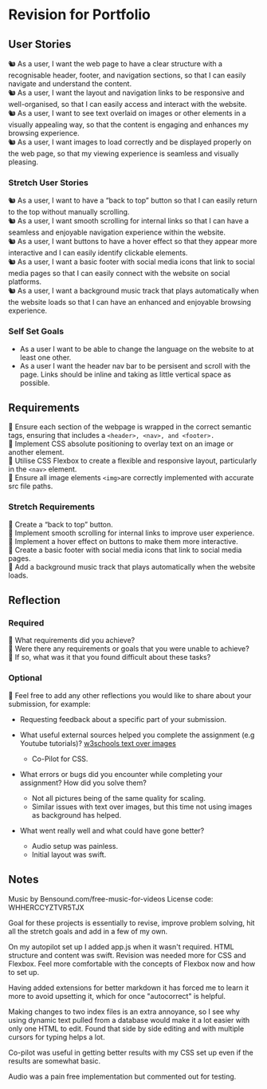 # Revision for Portfolio

## User Stories

🐿️ As a user, I want the web page to have a clear structure with a recognisable header, footer, and navigation sections, so that I can easily navigate and understand the content.  
🐿️ As a user, I want the layout and navigation links to be responsive and well-organised, so that I can easily access and interact with the website.  
🐿️ As a user, I want to see text overlaid on images or other elements in a visually appealing way, so that the content is engaging and enhances my browsing experience.  
🐿️ As a user, I want images to load correctly and be displayed properly on the web page, so that my viewing experience is seamless and visually pleasing.  

### Stretch User Stories

🐿️ As a user, I want to have a “back to top” button so that I can easily return to the top without manually scrolling.  
🐿️ As a user, I want smooth scrolling for internal links so that I can have a seamless and enjoyable navigation experience within the website.  
🐿️ As a user, I want buttons to have a hover effect so that they appear more interactive and I can easily identify clickable elements.  
🐿️ As a user, I want a basic footer with social media icons that link to social media pages so that I can easily connect with the website on social platforms.  
🐿️ As a user, I want a background music track that plays automatically when the website loads so that I can have an enhanced and enjoyable browsing experience.  

### Self Set Goals

- As a user I want to be able to change the language on the website to at least one other.
- As a user I want the header nav bar to be persisent and scroll with the page. Links should be inline and taking as little vertical space as possible.

## Requirements

🎯 Ensure each section of the webpage is wrapped in the correct semantic tags, ensuring that includes a `<header>, <nav>, and <footer>.`  
🎯 Implement CSS absolute positioning to overlay text on an image or another element.  
🎯 Utilise CSS Flexbox to create a flexible and responsive layout, particularly in the `<nav>` element.  
🎯 Ensure all image elements `<img>`are correctly implemented with accurate src file paths.  

### Stretch Requirements

🏹 Create a “back to top” button.  
🏹 Implement smooth scrolling for internal links to improve user experience.  
🏹 Implement a hover effect on buttons to make them more interactive.  
🏹 Create a basic footer with social media icons that link to social media pages.  
🏹 Add a background music track that plays automatically when the website loads.  

## Reflection

### Required

🎯 What requirements did you achieve?  
🎯 Were there any requirements or goals that you were unable to achieve?  
🎯 If so, what was it that you found difficult about these tasks?  

### Optional

🏹 Feel free to add any other reflections you would like to share about your submission, for example:

- Requesting feedback about a specific part of your submission.
- What useful external sources helped you complete the assignment (e.g Youtube tutorials)?
[w3schools text over images](https://www.w3schools.com/howto/howto_css_image_text.asp)
  - Co-Pilot for CSS.
- What errors or bugs did you encounter while completing your assignment? How did you solve them?
  - Not all pictures being of the same quality for scaling.
  - Similar issues with text over images, but this time not using images as background has helped.

- What went really well and what could have gone better?
  - Audio setup was painless.
  - Initial layout was swift.

## Notes

Music by Bensound.com/free-music-for-videos
License code: WHHERCCYZTVR5TJX

Goal for these projects is essentially to revise, improve problem solving, hit all the stretch goals and add in a few of my own.

On my autopilot set up I added app.js when it wasn't required. HTML structure and content was swift. Revision was needed more for CSS and Flexbox. Feel more comfortable with the concepts of Flexbox now and how to set up.

Having added extensions for better markdown it has forced me to learn it more to avoid upsetting it, which for once "autocorrect" is helpful.

Making changes to two index files is an extra annoyance, so I see why using dynamic text pulled from a database would make it a lot easier with only one HTML to edit. Found that side by side editing and with multiple cursors for typing helps a lot.

Co-pilot was useful in getting better results with my CSS set up even if the results are somewhat basic.

Audio was a pain free implementation but commented out for testing.
